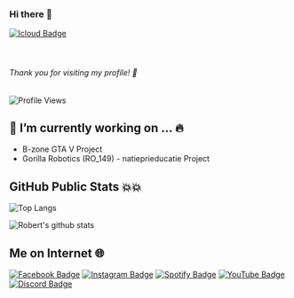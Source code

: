 ### Hi there :punch:
[![Icloud Badge](https://img.shields.io/badge/-robert.nitu02@icloud.com-7D7D7D?style=flat&logo=iCloud&logoColor=white)](mailto:robert.niut02@icloud.com "Connect via Email")
<br/><br/><br/>
###### Thank you for visiting my profile! :raised_hands:
![Profile Views](https://komarev.com/ghpvc/?username=robertnitu02&color=blue)

## 🔭 I’m currently working on ... :fire: <br/>
   - B-zone GTA V Project
   - Gorilla Robotics (RO_149) - natieprieducatie Project
   
## GitHub Public Stats :boom::boom:

![Top Langs](https://github-readme-stats.vercel.app/api/top-langs/?username=robertnitu02&layout=compact)

![Robert's github stats](https://github-readme-stats.vercel.app/api?username=robertnitu02&show_icons=true&count_private=true)

## Me on Internet :globe_with_meridians:

[![Facebook Badge](https://img.shields.io/badge/-Facebook-3b5998?style=flat&logo=Facebook&logoColor=white)](https://www.facebook.com/robert.nitu02)
[![Instagram Badge](https://img.shields.io/badge/-Instagram-C13584?style=flat&logo=Instagram&logoColor=white)](https://www.instagram.com/robert.nitu02/)
[![Spotify Badge](https://img.shields.io/badge/-Spotify-1DB954?style=flat&logo=Spotify&logoColor=white)](https://open.spotify.com/user/212i6ytai3anzxfgtcn5wyawq?si=hJ2pYQOQQIasjvkvC9Pb6Q)
[![YouTube Badge](https://img.shields.io/badge/-YouTube-FF0000?style=flat&logo=YouTube&logoColor=white)](https://www.youtube.com/user/reddplaguementosan)
[![Discord Badge](https://img.shields.io/badge/-Mentosan_9798-3b5998?style=flat&logo=Discord&logoColor=white)](https://www.discord.com)
